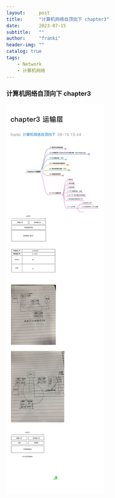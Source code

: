 ```yaml
---
layout:     post
title:      "计算机网络自顶向下 chapter3"
date:       2023-07-15
subtitle:   ""
author:     "franki"
header-img: ""
catalog: true
tags:
    - Network
    - 计算机网络
---
```


### 计算机网络自顶向下 chapter3

![chapter3](/images/posts/network/chapter3.jpg)
